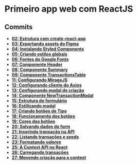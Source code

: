 # Primeiro app web com ReactJS

## Commits

- **[02: Estrutura com create-react-app](https://github.com/vinifraga/ignite/commit/2f4017697a2de4da94bd28f25c103037b8ea05f3)**
- **[03: Exportando assets do Figma](https://github.com/vinifraga/ignite/commit/16f491833fc916481203488eb2cee87c7ea8ab6b#diff-3f946ca12ecb28d502d26eee4eb56aa779ef2380f5bc264edf86297fe418f1ab)**
- **[04: Instalando Styled Components](https://github.com/vinifraga/ignite/commit/552b495901f8767b27d111d65f64ae6dd357af01#diff-3f946ca12ecb28d502d26eee4eb56aa779ef2380f5bc264edf86297fe418f1ab)**
- **[05: Criando estilos globais](https://github.com/vinifraga/ignite/commit/2a71b2f3165237d07b32625de7399440331543f4)**
- **[06: Fontes do Google Fonts](https://github.com/vinifraga/ignite/commit/9894cd46741c860a02ea31fd4ab72059bf074119)**
- **[07: Componente Header](https://github.com/vinifraga/ignite/commit/1357496bde269b09c8ff84548a2333d8533b89fe)**
- **[08: Componente Summary](https://github.com/vinifraga/ignite/commit/6432c21fa28f8f54e25ae7fcf806b234dc918efd)**
- **[09: Componente TransactionsTable](https://github.com/vinifraga/ignite/commit/a79c7010f5e1005f2af9db92268f85ae109680ba)**
- **[11: Configurando MirageJS](https://github.com/vinifraga/ignite/commit/1b1acc18297e82975f27f5ebe5ce29f87bcd9719)**
- **[12: Configurando cliente do Axios](https://github.com/vinifraga/ignite/commit/3e803b7e77f5a66847283ad90e4330d41c99216a)**
- **[13: Configurando modal de criação](https://github.com/vinifraga/ignite/commit/3392d3c19d28371285795426691efb66c35ae498)**
- **[14: Componente NewTransactionModal](https://github.com/vinifraga/ignite/commit/4ba64fad5dbe17b66e5aa9fc4f99d0a31369502e)**
- **[15: Estrutura do formulário](https://github.com/vinifraga/ignite/commit/6d810c9365d4676b30ae07a6dd49b4c490681962)**
- **[16: Estilizando modal](https://github.com/vinifraga/ignite/commit/c397b16d19ff637d8d2b35cb7612a52aedf95b2d)**
- **[17: Criando botões de Tipo](https://github.com/vinifraga/ignite/commit/44ef8ead7a8e945380dae1ec297fa40270086590)**
- **[18: Funcionamento dos botões](https://github.com/vinifraga/ignite/commit/fc03cc84276cf4bc6427025997f2364274657524)**
- **[19: Cores dos botões](https://github.com/vinifraga/ignite/commit/50c3949b00cf93000e8e28ec7d120a3a627f5795)**
- **[20: Salvando dados do form](https://github.com/vinifraga/ignite/commit/c976ffa7e2c1a9f34983715fc9d3551aa9b5581b)**
- **[21: Inserindo transação na API](https://github.com/vinifraga/ignite/commit/f3a91144e992f3814cf85d8674de5630312d15dd)**
- **[22: Listando transações e seeds](https://github.com/vinifraga/ignite/commit/fdac8b55ff8bd11e25fa2c653d671d1f61e205c5)**
- **[23: Formatando valores](https://github.com/vinifraga/ignite/commit/5cf63ea50993b0afc036853d4b347c9da953671a)**
- **[25: A Context API no React](https://github.com/vinifraga/ignite/commit/36f28bbb9996731c213c402f4a48a0f96b20ac59)**
- **[26: Carregando transações](https://github.com/vinifraga/ignite/commit/7e27fe99e9f875ca5ccf8bc350d98798e51ce73a)**
- **[27: Movendo criação para o context](https://github.com/vinifraga/ignite/commit/9000837537a125150e9ce3b1ab74b00d5125e34e)**